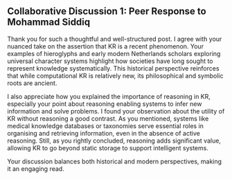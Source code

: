 ## Collaborative Discussion 1: Peer Response to Mohammad Siddiq

Thank you for such a thoughtful and well-structured post. I agree with your nuanced take on the assertion that KR is a recent phenomenon. Your examples of hieroglyphs and early modern Netherlands scholars exploring universal character systems highlight how societies have long sought to represent knowledge systematically. This historical perspective reinforces that while computational KR is relatively new, its philosophical and symbolic roots are ancient.

I also appreciate how you explained the importance of reasoning in KR, especially your point about reasoning enabling systems to infer new information and solve problems. I found your observation about the utility of KR without reasoning a good contrast. As you mentioned, systems like medical knowledge databases or taxonomies serve essential roles in organising and retrieving information, even in the absence of active reasoning. Still, as you rightly concluded, reasoning adds significant value, allowing KR to go beyond static storage to support intelligent systems.

Your discussion balances both historical and modern perspectives, making it an engaging read.